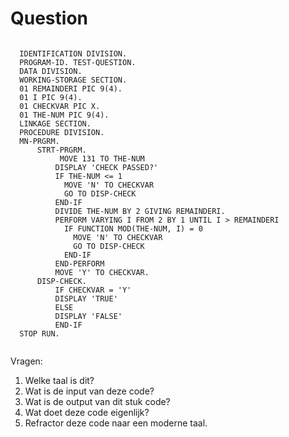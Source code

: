 # Question

<code>
  IDENTIFICATION DIVISION.
  PROGRAM-ID. TEST-QUESTION.
  DATA DIVISION.
  WORKING-STORAGE SECTION.
  01 REMAINDERI PIC 9(4).
  01 I PIC 9(4).
  01 CHECKVAR PIC X.
  01 THE-NUM PIC 9(4).
  LINKAGE SECTION.
  PROCEDURE DIVISION.
  MN-PRGRM.
      STRT-PRGRM.
           MOVE 131 TO THE-NUM
          DISPLAY 'CHECK PASSED?'
          IF THE-NUM <= 1
            MOVE 'N' TO CHECKVAR
            GO TO DISP-CHECK
          END-IF
          DIVIDE THE-NUM BY 2 GIVING REMAINDERI.
          PERFORM VARYING I FROM 2 BY 1 UNTIL I > REMAINDERI
            IF FUNCTION MOD(THE-NUM, I) = 0
              MOVE 'N' TO CHECKVAR
              GO TO DISP-CHECK
            END-IF
          END-PERFORM
          MOVE 'Y' TO CHECKVAR.
      DISP-CHECK.
          IF CHECKVAR = 'Y'
          DISPLAY 'TRUE'
          ELSE
          DISPLAY 'FALSE'
          END-IF
  STOP RUN.
  </code>
  
Vragen:
1.	Welke taal is dit?
2.  Wat is de input van deze code?
3.	Wat is de output van dit stuk code?
4.	Wat doet deze code eigenlijk?
5.	Refractor deze code naar een moderne taal.

